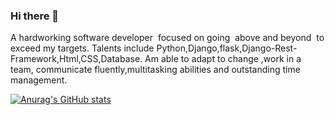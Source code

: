 ### Hi there 👋

A hardworking software developer  focused on going  above and beyond  to exceed my targets. Talents include Python,Django,flask,Django-Rest-Framework,Html,CSS,Database. Am able to adapt to change ,work in a team, communicate fluently,multitasking abilities and outstanding time management.

[![Anurag's GitHub stats](https://github-readme-stats.vercel.app/api?username=Aprilwairimu)](https://github.com/anuraghazra/github-readme-stats)
